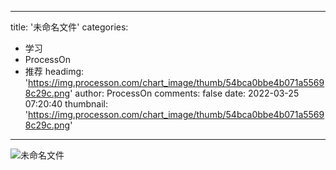 
---
title: '未命名文件'
categories: 
 - 学习
 - ProcessOn
 - 推荐
headimg: 'https://img.processon.com/chart_image/thumb/54bca0bbe4b071a55698c29c.png'
author: ProcessOn
comments: false
date: 2022-03-25 07:20:40
thumbnail: 'https://img.processon.com/chart_image/thumb/54bca0bbe4b071a55698c29c.png'
---

<div>   
<img class="thumb" alt="未命名文件" src="https://img.processon.com/chart_image/thumb/54bca0bbe4b071a55698c29c.png" referrerpolicy="no-referrer">
<p></p>  
</div>
            